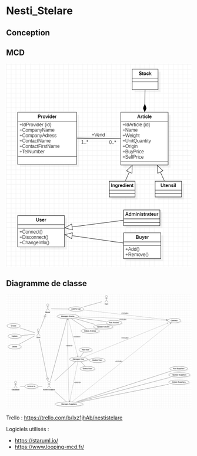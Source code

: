 # Nesti_Stelare

## Conception

## MCD

![MCD](https://github.com/lauree-p/Nesti_Stelare/blob/main/conception/img/Class_diagram.png)

## Diagramme de classe

![Diagramme de classe](https://github.com/lauree-p/Nesti_Stelare/blob/main/conception/img/UseCase.png)


Trello : https://trello.com/b/Ixz1jhAb/nestistelare

Logiciels utilisés : 
- https://staruml.io/
- https://www.looping-mcd.fr/
